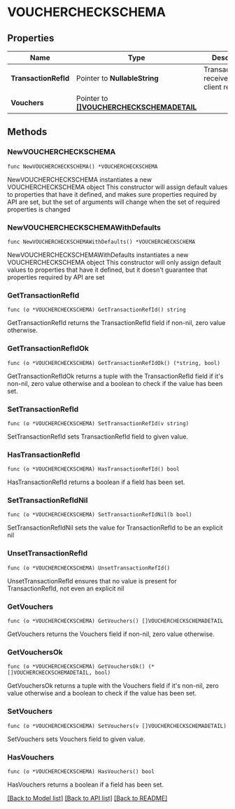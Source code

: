 # VOUCHERCHECKSCHEMA

## Properties

Name | Type | Description | Notes
------------ | ------------- | ------------- | -------------
**TransactionRefId** | Pointer to **NullableString** | TransactionRefId receive from client request | [optional] 
**Vouchers** | Pointer to [**[]VOUCHERCHECKSCHEMADETAIL**](VOUCHERCHECKSCHEMADETAIL.md) |  | [optional] 

## Methods

### NewVOUCHERCHECKSCHEMA

`func NewVOUCHERCHECKSCHEMA() *VOUCHERCHECKSCHEMA`

NewVOUCHERCHECKSCHEMA instantiates a new VOUCHERCHECKSCHEMA object
This constructor will assign default values to properties that have it defined,
and makes sure properties required by API are set, but the set of arguments
will change when the set of required properties is changed

### NewVOUCHERCHECKSCHEMAWithDefaults

`func NewVOUCHERCHECKSCHEMAWithDefaults() *VOUCHERCHECKSCHEMA`

NewVOUCHERCHECKSCHEMAWithDefaults instantiates a new VOUCHERCHECKSCHEMA object
This constructor will only assign default values to properties that have it defined,
but it doesn't guarantee that properties required by API are set

### GetTransactionRefId

`func (o *VOUCHERCHECKSCHEMA) GetTransactionRefId() string`

GetTransactionRefId returns the TransactionRefId field if non-nil, zero value otherwise.

### GetTransactionRefIdOk

`func (o *VOUCHERCHECKSCHEMA) GetTransactionRefIdOk() (*string, bool)`

GetTransactionRefIdOk returns a tuple with the TransactionRefId field if it's non-nil, zero value otherwise
and a boolean to check if the value has been set.

### SetTransactionRefId

`func (o *VOUCHERCHECKSCHEMA) SetTransactionRefId(v string)`

SetTransactionRefId sets TransactionRefId field to given value.

### HasTransactionRefId

`func (o *VOUCHERCHECKSCHEMA) HasTransactionRefId() bool`

HasTransactionRefId returns a boolean if a field has been set.

### SetTransactionRefIdNil

`func (o *VOUCHERCHECKSCHEMA) SetTransactionRefIdNil(b bool)`

 SetTransactionRefIdNil sets the value for TransactionRefId to be an explicit nil

### UnsetTransactionRefId
`func (o *VOUCHERCHECKSCHEMA) UnsetTransactionRefId()`

UnsetTransactionRefId ensures that no value is present for TransactionRefId, not even an explicit nil
### GetVouchers

`func (o *VOUCHERCHECKSCHEMA) GetVouchers() []VOUCHERCHECKSCHEMADETAIL`

GetVouchers returns the Vouchers field if non-nil, zero value otherwise.

### GetVouchersOk

`func (o *VOUCHERCHECKSCHEMA) GetVouchersOk() (*[]VOUCHERCHECKSCHEMADETAIL, bool)`

GetVouchersOk returns a tuple with the Vouchers field if it's non-nil, zero value otherwise
and a boolean to check if the value has been set.

### SetVouchers

`func (o *VOUCHERCHECKSCHEMA) SetVouchers(v []VOUCHERCHECKSCHEMADETAIL)`

SetVouchers sets Vouchers field to given value.

### HasVouchers

`func (o *VOUCHERCHECKSCHEMA) HasVouchers() bool`

HasVouchers returns a boolean if a field has been set.


[[Back to Model list]](../README.md#documentation-for-models) [[Back to API list]](../README.md#documentation-for-api-endpoints) [[Back to README]](../README.md)


